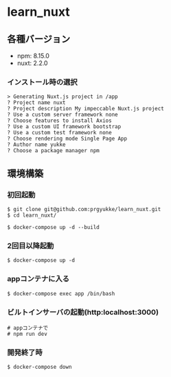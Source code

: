 # learn_nuxt

## 各種バージョン
- npm: 8.15.0
- nuxt: 2.2.0

### インストール時の選択
```
> Generating Nuxt.js project in /app
? Project name nuxt
? Project description My impeccable Nuxt.js project
? Use a custom server framework none
? Choose features to install Axios
? Use a custom UI framework bootstrap
? Use a custom test framework none
? Choose rendering mode Single Page App
? Author name yukke
? Choose a package manager npm
```

## 環境構築

### 初回起動
```
$ git clone git@github.com:prgyukke/learn_nuxt.git
$ cd learn_nuxt/

$ docker-compose up -d --build
```

### 2回目以降起動
```
$ docker-compose up -d
```

### appコンテナに入る
```
$ docker-compose exec app /bin/bash
```

### ビルトインサーバの起動(http:localhost:3000)
```
# appコンテナで
# npm run dev
```

### 開発終了時
```
$ docker-compose down
```
